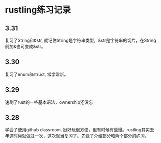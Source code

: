 # rustling练习记录
## 3.31
复习了String和&str, 就记住String是字符串类型，&str是字符串的切片，在String前加&也可变成&str。
## 3.30
复习了enum和struct, 常学常新。
## 3.29
速刷了rust的一些基本语法，ownership还没忘
## 3.28
学会了使用github classroom, 挺好玩很方便，但有时候有些慢。rustling其实去年这时候就做过一次，这次就当复习了。先做了介绍部分和两个部分的练习。

